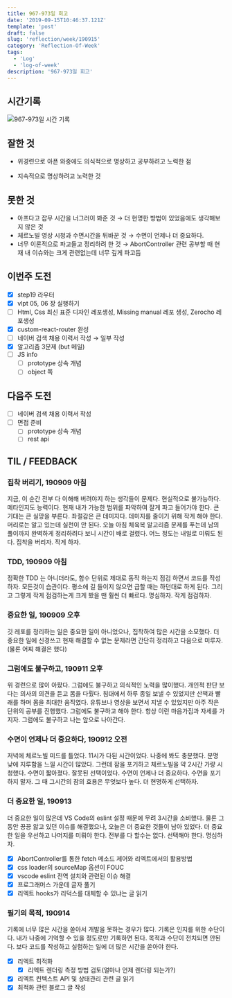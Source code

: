 ```yaml
---
title: 967-973일 회고
date: '2019-09-15T10:46:37.121Z'
template: 'post'
draft: false
slug: 'reflection/week/190915'
category: 'Reflection-Of-Week'
tags:
  - 'Log'
  - 'log-of-week'
description: '967-973일 회고'
---
```


## 시간기록 

![967-973일 시간 기록](https://user-images.githubusercontent.com/35516239/65217417-fa6c8b80-daee-11e9-966a-05ddf7c0d43f.png)

## 잘한 것

- 위경련으로 아픈 와중에도 의식적으로 명상하고 공부하려고 노력한 점

- 지속적으로 명상하려고 노력한 것 


## 못한 것

- 아프다고 잡무 시간을 너그러이 봐준 것 &rarr; 더 현명한 방법이 있었음에도 생각해보지 않은 것
- 체르노빌 영상 시청과 수면시간을 뒤바꾼 것  &rarr;  수면이 언제나 더 중요하다.
- 너무 이론적으로 파고들고 정리하려 한 것 &rarr; AbortController 관련 공부할 때 현재 내 이슈와는 크게 관련없는데 너무 깊게 파고듬

## 이번주 도전

- [x] step19 라우터
- [x] vlpt 05, 06 장 실행하기 
- [ ] Html, Css 최신 표준 디자인 레포생성, Missing manual 레포 생성, Zerocho 레포생성
- [x] custom-react-router 완성 
- [ ] 네이버 검색 채용 이력서 작성  &rarr; 일부 작성 
- [x] 알고리즘 3문제 (but 메일)
- [ ] JS info
  - [ ] prototype 상속 개념 
  - [ ] object 쪽 

## 다음주 도전

- [ ] 네이버 검색 채용 이력서 작성
- [ ] 면접 준비 
  - [ ] prototype 상속 개념 
  - [ ] rest api  

## TIL / FEEDBACK 

### 집착 버리기, 190909 아침

지금, 이 순간 전부 다 이해해 버려야지 하는 생각들이 문제다. 현실적으로 불가능하다. 메타인지도 능력이다. 현재 내가 가능한 범위를 파악하여 잘게 파고 들어가야 한다. 큰 기대는 큰 실망을 부른다. 좌절감은 큰 데미지다. 데미지를 줄이기 위해 작게 해야 한다. 머리로는 알고 있는데 실천이 안 된다. 오늘 아침 체육복 알고리즘 문제를 푸는데 남의 풀이까지 완벽하게 정리하려다 보니 시간이 배로 걸렸다. 어느 정도는 내일로 미뤄도 된다. 집착을 버리자. 작게 하자.

### TDD, 190909 아침

정확한 TDD 는 아니더라도, 함수 단위로 제대로 동작 하는지 점검 하면서 코드를 작성하자. 모든것이 습관이다. 평소에 길 들이지 않으면 급할 때는 하던대로 하게 된다. 그리고 그렇게 작게 점검하는게 크게 봤을 땐 훨씬 더 빠르다. 명심하자. 작게 점검하자.  

### 중요한 일, 190909 오후

깃 레포를 정리하는 일은 중요한 일이 아니었으나, 집착하여 많은 시간을 소모했다. 더 중요한 일에 신경쓰고 현재 해결할 수 없는 문제라면 간단히 정리하고 다음으로 미루자. (물론 어찌 해결은 했다)

### 그럼에도 불구하고, 190911 오후

위 경련으로 많이 아팠다. 그럼에도 불구하고 의식적인 노력을 많이했다. 개인적 판단 보다는 의사의 의견을 듣고 몸을 다뤘다. 침대에서 하루 종일 보낼 수 있었지만 산책과 빨래를 하며 몸을 최대한 움직였다. 유튜브나 영상을 보면서 지낼 수 있었지만 아주 작은 단위의 공부를 진행했다. 그럼에도 불구하고 해야 한다. 항상 이런 마음가짐과 자세를 가지자. 그럼에도 불구하고 나는 앞으로 나아간다.

### 수면이 언제나 더 중요하다, 190912 오전

저녁에 체르노빌 미드를 틀었다. 11시가 다된 시간이었다. 나중에 봐도 충분했다. 분명 낮에 지루함을 느낄 시간이 많았다. 그런데 잠을 포기하고 체르노빌을 약 2시간 가량 시청했다. 수면이 짧아졌다. 잘못된 선택이었다. 수면이 언제나 더 중요하다. 수면을 포기하지 말자.  그 때 그시간의 잠의 효용은 무엇보다 높다. 더 현명하게 선택하자.

### 더 중요한 일, 190913 

더 중요한 일이 많은데 VS Code의 eslint 설정 때문에 무려 3시간을 소비했다. 물론 그 동안 끙끙 앓고 있던 이슈를 해결했으나, 오늘은 더 중요한 것들이 남아 있었다. 더 중요한 일을 우선하고 나머지를 미뤄야 한다. 전부를 다 할수는 없다. 선택해야 한다. 명심하자. 

- [x] AbortController를 통한 fetch 메소드 제어와 리엑트에서의 활용방법 
- [x] css loader의 sourceMap 옵션이 FOUC
- [x] vscode eslint 전역 설치와 관련된 이슈 해결 
- [x] 프로그래머스 가운데 글자 풀기
- [x] 리엑트 hooks가 리덕스를 대체할 수 있냐는 글 읽기

### 필기의 목적, 190914

기록에 너무 많은 시간을 쏟아서 개발을 못하는 경우가 많다. 기록은 인지를 위한 수단이다. 내가 나중에 기억할 수 있을 정도로만 기록하면 된다. 목적과 수단이 전치되면 안된다. 보다 코드를 작성하고 실험하는 일에 더 많은 시간을 쏟아야 한다. 

- [x] 리엑트 최적화
  - [x] 리엑트 렌더링 측정 방법 검토(얼마나 언제 렌더링 되는가?)
- [x] 리엑트 컨텍스트 API 및 상태관리 관련 글 읽기
- [x] 최적화 관련 블로그 글 작성

